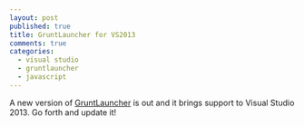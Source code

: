 ```yaml
---
layout: post
published: true
title: GruntLauncher for VS2013
comments: true
categories: 
  - visual studio
  - gruntlauncher
  - javascript
---
```


A new version of [GruntLauncher](http://visualstudiogallery.msdn.microsoft.com/dcbc5325-79ef-4b72-960e-0a51ee33a0ff) is out and it brings support to Visual Studio 2013. Go forth and update it! 

